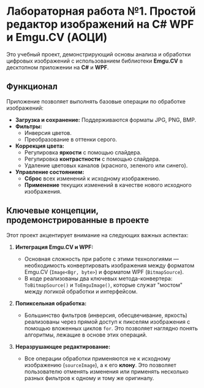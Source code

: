 # Лабораторная работа №1. Простой редактор изображений на C# WPF и Emgu.CV (АОЦИ)

Это учебный проект, демонстрирующий основы анализа и обработки цифровых изображений с использованием библиотеки **Emgu.CV** в десктопном приложении на **C#** и **WPF**. 

## Функционал

Приложение позволяет выполнять базовые операции по обработке изображений:

*   **Загрузка и сохранение:** Поддерживаются форматы JPG, PNG, BMP.
*   **Фильтры:**
    *   Инверсия цветов.
    *   Преобразование в оттенки серого.
*   **Коррекция цвета:**
    *   Регулировка **яркости** с помощью слайдера.
    *   Регулировка **контрастности** с помощью слайдера.
    *   Удаление цветовых каналов (красного, зеленого или синего).
*   **Управление состоянием:**
    *   **Сброс** всех изменений к исходному изображению.
    *   **Применение** текущих изменений в качестве нового исходного изображения.

## Ключевые концепции, продемонстрированные в проекте

Этот проект акцентирует внимание на следующих важных аспектах:

1.  **Интеграция Emgu.CV и WPF:**
    *   Основная сложность при работе с этими технологиями — необходимость конвертировать изображения между форматом Emgu.CV (`Image<Bgr, byte>`) и форматом WPF (`BitmapSource`).
    *   В коде реализованы два ключевых метода-конвертера: `ToBitmapSource()` и `ToEmguImage()`, которые служат "мостом" между логикой обработки и интерфейсом.

2.  **Попиксельная обработка:**
    *   Большинство фильтров (инверсия, обесцвечивание, яркость) реализованы через прямой доступ к пикселям изображения с помощью вложенных циклов `for`. Это позволяет наглядно понять алгоритмы, лежащие в основе этих операций.

3.  **Неразрушающее редактирование:**
    *   Все операции обработки применяются не к исходному изображению (`sourceImage`), а к его **клону**. Это позволяет пользователю отменять изменения или применять несколько разных фильтров к одному и тому же оригиналу.
